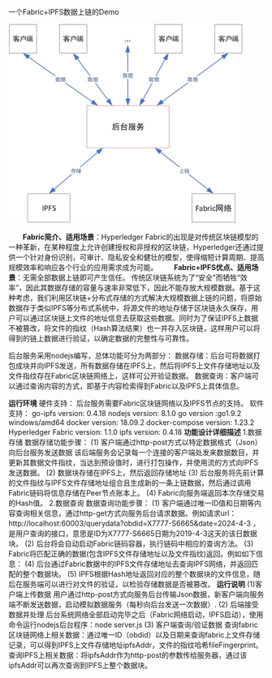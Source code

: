 一个Fabric+IPFS数据上链的Demo

<img src="./img/arch.jpg" alt="在这里插入图片描述" style="zoom:45%;" />

  **Fabric简介、适用场景**：Hyperledger Fabric的出现是对传统区块链模型的一种革新，在某种程度上允许创建授权和非授权的区块链，Hyperledger还通过提供一个针对身份识别，可审计、隐私安全和健壮的模型，使得缩短计算周期、提高规模效率和响应各个行业的应用需求成为可能。
  **Fabric+IPFS优点、适用场景**：无需全部数据上链即可产生信任。
  传统区块链系统为了“安全”而牺牲“效率”，因此其数据存储的容量与速率非常低下，因此不能存放大规模数据。基于这种考虑，我们利用区块链+分布式存储的方式解决大规模数据上链的问题，将原始数据存于类似IPFS等分布式系统中，将源文件的地址存储于区块链永久保存，用户可以通过区块链上文件的地址信息去获取这些数据。同时为了保证IPFS上数据不被篡改，将文件的指纹（Hash算法结果）也一并存入区块链，这样用户可以将得到的链上数据进行验证，以确定数据的完整性与可靠性。
  
  后台服务采用nodejs编写，总体功能可分为两部分：
  数据存储：后台可将数据打包成块并向IPFS发送，所有数据存储在IPFS上，然后将IPFS上文件存储地址以及文件指纹存在Fabric区块链网络上，这样可公开验证数据。
  数据查询：客户端可以通过查询内容的方式，即基于内容检索得到Fabric以及IPFS上具体信息。
  
  **运行环境**
   硬件支持：
   后台服务需要Fabric区块链网络以及IPFS节点的支持。
   软件支持：
   go-ipfs version: 0.4.18
   nodejs version: 8.1.0
   go version :go1.9.2 windows/amd64
   docker version: 18.09.2
   docker-compose version: 1.23.2
   Hyperledger Fabric version: 1.1.0
   ipfs version: 0.4.18
  **功能设计详细描述**
  1.数据存储
  数据存储功能步骤：
  (1) 客户端通过http-post方式以特定数据格式（Json）向后台服务发送数据
  该后端服务会记录每一个连接的客户端处发来数据数目，并更新其数据文件指纹，当达到预设值时，进行打包操作，并使用流的方式向IPFS发送数据。
  (2) 数据块存储在IPFS上，然后返回存储地址
  (3) 后台服务将先前计算的文件指纹与IPFS文件存储地址组合且生成新的一条上链数据，然后通过调用Fabric链码将信息存储在Peer节点账本上。
  (4) Fabric向服务端返回本次存储交易的Hash值。
  2.数据查询
  数据查询功能步骤：
  (1) 客户端通过唯一ID值和日期等内容查询相关信息，通过http-get方式向服务后台请求数据。例如请求url：http://localhost:60003/querydata?obdid=X7777-S6665&date=2024-4-3 ，是用户查询的接口，意思是ID为X7777-S6665日期为2019-4-3这天的该日数据块。
  (2) 后台将会自动启动Fabric链码容器，执行链码中相应的查询方法。
  (3) Fabric将匹配正确的数据(包含IPFS文件存储地址以及文件指纹)返回。例如如下信息：
  (4) 后台通过Fabric数据中的IPFS文件存储地址去查询IPFS网络，并返回匹配的整个数据块。
  (5) IPFS根据Hash地址返回对应的整个数据块的文件信息，随后在服务端可以进行对文件的验证，以检验存储数据是否被篡改。
  **运行说明**
  (1)客户端上传数据
  用户通过http-post方式向服务后台传输Json数据，新客户端向服务端不断发送数据，启动模拟数据服务（每秒向后台发送一次数据）.
  (2) 后端接受数据并处理
  后台系统网络全部启动完毕之后（Fabric网络启动，IPFS启动），使用命令运行nodejs后台程序：node server.js
  (3) 客户端查询/验证数据
  查询fabric区块链网络上相关数据：通过唯一ID（obdid）以及日期来查询fabric上文件存储记录，可以得到IPFS上文件存储地址ipfsAddr，文件的指纹哈希fileFingerprint。查询IPFS上相关数据：将ipfsAddr作为http-post的参数传给服务器，通过该ipfsAddr可以再次查询到IPFS上整个数据块。
